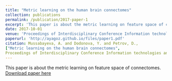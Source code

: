 ```yaml
---
title: "Metric learning on the human brain connectomes"
collection: publications
permalink: /publication/2017-paper-1
excerpt: 'This paper is about the metric learning on feature space of connectomes.'
date: 2017-10-01
venue: 'Proceedings of Interdisciplinary Conference Information technologies and systems'
paperurl: 'http://ayagoz.github.io/files/paper1.pdf'
citation: Mussabayeva, A. and Dodonova, Y. and Petrov, D., 
["Metric learning on the human brain connectomes", 
Proceedings of Interdisciplinary Conference Information technologies and systems](http://itas2017.iitp.ru/media/papers/1570366090_PRES1rG.pdf).
---
```

This paper is about the metric learning on feature space of connectomes.
[Download paper here](http://ayagoz.github.io/files/paper1.pdf)
